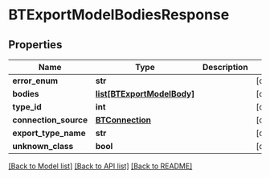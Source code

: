 # BTExportModelBodiesResponse

## Properties
Name | Type | Description | Notes
------------ | ------------- | ------------- | -------------
**error_enum** | **str** |  | [optional] 
**bodies** | [**list[BTExportModelBody]**](BTExportModelBody.md) |  | [optional] 
**type_id** | **int** |  | [optional] 
**connection_source** | [**BTConnection**](BTConnection.md) |  | [optional] 
**export_type_name** | **str** |  | [optional] 
**unknown_class** | **bool** |  | [optional] 

[[Back to Model list]](../README.md#documentation-for-models) [[Back to API list]](../README.md#documentation-for-api-endpoints) [[Back to README]](../README.md)


